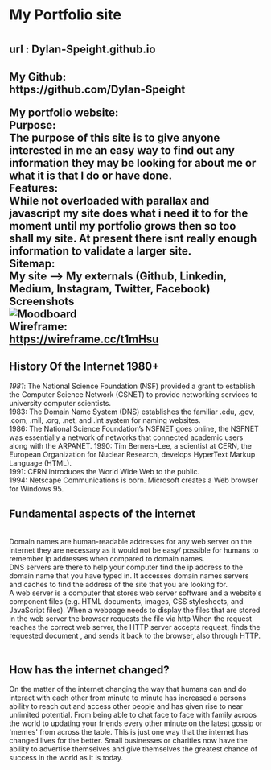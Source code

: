 <h1>
My Portfolio site
<h1>
<h2>
url : Dylan-Speight.github.io
  <h2>  
My Github:<br>
https://github.com/Dylan-Speight

My portfolio website:<br>
Purpose:<br>
The purpose of this site is to give anyone interested in me an easy way to find out any information they may be looking for about me or what it is that I do or have done.<br>
Features:<br>
While not overloaded with parallax and javascript my site does what i need it to for the moment until my portfolio grows then so too shall my site. At present there isnt really enough information to validate a larger site.<br>
Sitemap:<br>
My site --> My externals (Github, Linkedin, Medium, Instagram, Twitter, Facebook)<br>
Screenshots <br>
<img href="Documentation/moodboard.jpg" alt="Moodboard"><br>
Wireframe:<br>
https://wireframe.cc/t1mHsu<br>



<h2>History Of the Internet 1980+</h2>
  <em>1981</em>: The National Science Foundation (NSF) provided a grant to establish the Computer Science Network (CSNET) to provide networking services to university computer scientists.<br>
  1983: The Domain Name System (DNS) establishes the familiar .edu, .gov, .com, .mil, .org, .net, and .int system for naming websites.<br>
 1986: The National Science Foundation’s NSFNET goes online, the NSFNET was essentially a network of networks that connected academic users along with the ARPANET.
 1990: Tim Berners-Lee, a scientist at CERN, the European Organization for Nuclear Research, develops HyperText Markup Language (HTML).<br>
 1991: CERN introduces the World Wide Web to the public.<br>
 1994: Netscape Communications is born. Microsoft creates a Web browser for Windows 95.<br>
 
 <h2>Fundamental aspects of the internet</h2><br>
 Domain names are human-readable addresses for any web server on the internet they are necessary as it would not be easy/ possible for humans to remember ip addresses when compared to domain names.<br>
 DNS servers are there to help your computer find the ip address to the domain name that you have typed in. It accesses domain names servers and caches to find the address of the site that you are looking for.<br>
 A web server is a computer that stores web server software and a website's component files (e.g. HTML documents, images, CSS stylesheets, and JavaScript files). When a webpage needs to display the files that are stored in the web server the browser requests the file via http When the request reaches the correct web server, the HTTP server accepts request, finds the requested document , and sends it back to the browser, also through HTTP.<br><br>
 
 <h2>How has the internet changed?</h2>
 On the matter of the internet changing the way that humans can and do interact with each other from minute to minute has increased a persons ability to reach out and access other people and has given rise to near unlimited potential. From being able to chat face to face with family acroos the world to updating your friends every other minute on the latest gossip or 'memes' from across the table.
This is just one way that the internet has changed lives for the better. Small businesses or charities now have the ability to advertise themselves and give themselves the greatest chance of success in the world as it is today.
 
 
 
 
